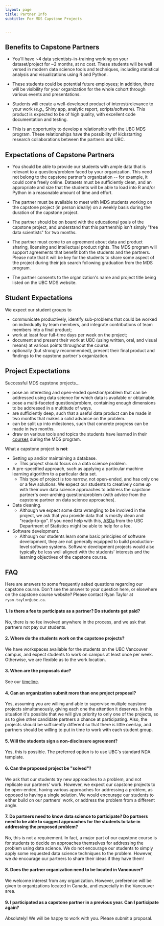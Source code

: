 ```yaml
---
layout: page
title: Partner Info
subtitle: For MDS Capstone Projects


---
```



## Benefits to Capstone Partners

- You'll have ~4 data scientists-in-training working on your dataset/project for ~2 months, at no cost. These students will be well versed in modern data science tools and techniques, including statistical analysis and visualizations using R and Python.

- These students could be potential future employees; in addition, there will be visibility for your organization for the whole cohort through various events and presentations.

- Students will create a well-developed product of interest/relevance to your work (*e.g.,* Shiny app, analytic report, scripts/software). This product is expected to be of high quality, with excellent code documentation and testing.

- This is an opportunity to develop a relationship with the UBC MDS program. These relationships have the possibility of kickstarting research collaborations between the partners and UBC.


## Expectations of Capstone Partners

- You should be able to provide our students with ample data that is relevant to a question/problem faced by your organization. This need not belong to the capstone partner's organization -- for example, it could come freely online. Datasets must be sufficiently clean, and an appropriate and size that the students will be able to load into R and/or Python in a reasonable amount of time and effort.

- The partner must be available to meet with MDS students working on the capstone project (in person ideally) on a weekly basis during the duration of the capstone project.

- The partner should be on board with the educational goals of the capstone project, and understand that this partnership isn't simply "free data scientists" for two months. 

- The partner must come to an agreement about data and product sharing, licensing and intellectual product rights. The MDS program will support agreements that benefit both the students and the partners. Please note that it will be key for the students to share some aspect of the project during their job search following graduation from the MDS program.

- The partner consents to the organization's name and project title being listed on the UBC MDS website.

## Student Expectations

We expect our student groups to

- communicate productively, identify sub-problems that could be worked on individually by team members, and integrate contributions of team members into a final product;
- work at least four full-time days per week on the project;
- document and present their work at UBC (using written, oral, and visual means) at various points throughout the course.
- optionally (but strongly recommended), present their final product and findings to the capstone partner's organization.

## Project Expectations 

Successful MDS capstone projects...

- pose an interesting and open-ended question/problem that can be addressed using data science for which data is available or obtainable.
- pose a multi-faceted question/problem, containing enough dimensions to be addressed in a multitude of ways.
- are sufficiently deep, such that a useful data product can be made in two months that makes a solid advance on the problem.
- can be split up into milestones, such that concrete progress can be made in two months.
- draw on various tools and topics the students have learned in their [courses](https://masterdatascience.ubc.ca/programs/computational-linguistics) during the MDS program.

What a capstone project is **not**:

- Setting up and/or maintaining a database.
    - This project should focus on a data science problem.
- A pre-specified approach, such as applying a particular machine learning algorithm to a particular data set.
    - This type of project is too narrow, not open-ended, and has only one or a few solutions. We expect our students to creatively come up with their own data science approaches to address the capstone partner's over-arching question/problem (with advice from the capstone partner on data science approaches).
- Data cleaning.
    - Although we expect some data wrangling to be involved in the project, we ask that you provide data that is mostly clean and "ready-to-go". If you need help with this, [ASDa](https://asda.stat.ubc.ca/) from the UBC Department of Statistics might be able to help for a fee.
- Software development.
    - Although our students learn some basic principles of software development, they are not generally equipped to build production-level software systems. Software development projects would also typically be less well aligned with the students' interests and the learning objectives of the capstone course.


## FAQ

Here are answers to some frequently asked questions regarding our capstone course. Don't see the answer to your question here, or elsewhere on the capstone course website? Please contact Ryan Taylor at `ryan.taylor@ubc.ca`.

#### 1. Is there a fee to participate as a partner? Do students get paid?

No, there is no fee involved anywhere in the process, and we ask that partners not pay our students.

#### 2. Where do the students work on the capstone projects?

We have workspaces available for the students on the UBC Vancouver campus, and expect students to work on campus at least once per week. Otherwise, we are flexible as to the work location.

#### 3. When are the proposals due?

See our [timeline](/timeline).

#### 4. Can an organization submit more than one project proposal?

Yes, assuming you are willing and able to supervise multiple capstone projects simultaneously, giving each one the attention it deserves. In this situation it's possible that we will give priority to only one of the projects, so as to give other candidate partners a chance at participating. Also, the projects should be sufficiently different so that there is little overlap, and partners should be willing to put in time to work with each student group.

#### 5. Will the students sign a non-disclosure agreement?

Yes, this is possible. The preferred option is to use UBC's standard NDA template.

#### 6. Can the proposed project be "solved"?

We ask that our students try new approaches to a problem, and not replicate our partners' work. However, we expect our capstone projects to be open-ended, having various approaches for addressing a problem, as opposed to having a single solution. We would encourage our students to either build on our partners' work, or address the problem from a different angle.

#### 7. Do partners need to know data science to participate? Do partners need to be able to suggest approaches for the students to take in addressing the proposed problem?

No, this is not a requirement. In fact, a major part of our capstone course is for students to decide on approaches themselves for addressing the problem using data science. We do not encourage our students to simply apply some requested data science techniques to the problem. However, we _do_ encourage our partners to share their ideas if they have them!

#### 8. Does the partner organization need to be located in Vancouver?

We welcome interest from any organization. However, preference will be given to organizations located in Canada, and especially in the Vancouver area. 

#### 9. I participated as a capstone partner in a previous year. Can I participate again?

Absolutely! We will be happy to work with you. Please submit a proposal.
